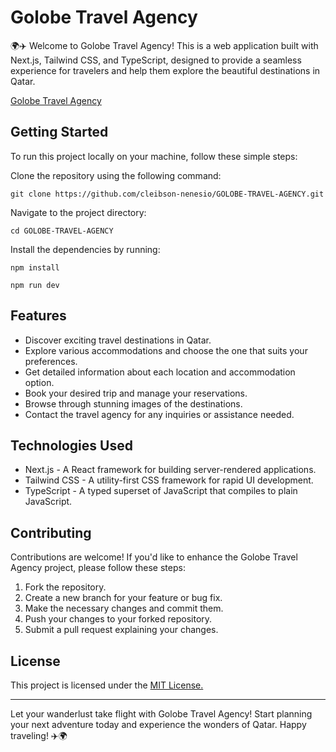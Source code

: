 # Golobe Travel Agency

🌍✈️ Welcome to Golobe Travel Agency! This is a web application built with Next.js, Tailwind CSS, and TypeScript, designed to provide a seamless experience for travelers and help them explore the beautiful destinations in Qatar.

[Golobe Travel Agency](<https://www.figma.com/file/2uCdXBwsV2P8xmN4C2U2F7/Golobe---Travel-agency-website-(Community)?type=design&node-id=108-18842&mode=design&t=X5TyOn0kzlBo9R0R-0>)

## Getting Started

To run this project locally on your machine, follow these simple steps:

Clone the repository using the following command:

```
git clone https://github.com/cleibson-nenesio/GOLOBE-TRAVEL-AGENCY.git
```

Navigate to the project directory:

```
cd GOLOBE-TRAVEL-AGENCY
```

Install the dependencies by running:

```
npm install
```

```
npm run dev
```

## Features

- Discover exciting travel destinations in Qatar.
- Explore various accommodations and choose the one that suits your preferences.
- Get detailed information about each location and accommodation option.
- Book your desired trip and manage your reservations.
- Browse through stunning images of the destinations.
- Contact the travel agency for any inquiries or assistance needed.

## Technologies Used

- Next.js - A React framework for building server-rendered applications.
- Tailwind CSS - A utility-first CSS framework for rapid UI development.
- TypeScript - A typed superset of JavaScript that compiles to plain JavaScript.

## Contributing

Contributions are welcome! If you'd like to enhance the Golobe Travel Agency project, please follow these steps:

1. Fork the repository.
2. Create a new branch for your feature or bug fix.
3. Make the necessary changes and commit them.
4. Push your changes to your forked repository.
5. Submit a pull request explaining your changes.

## License

This project is licensed under the [MIT License.](https://github.com/git/git-scm.com/blob/main/MIT-LICENSE.txt)

---

Let your wanderlust take flight with Golobe Travel Agency! Start planning your next adventure today and experience the wonders of Qatar. Happy traveling! ✈️🌍
